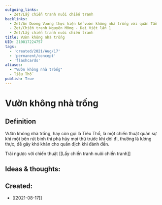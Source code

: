 ```yaml
---
outgoing_links:
  - Zet/Lấy chiến tranh nuôi chiến tranh
backlinks:
  - Zet/An Dương Vương thực hiện kế vườn không nhà trống với quân Tần
  - Zet/Chiến tranh Nguyên Mông - Đại Việt lần 1
  - Zet/Lấy chiến tranh nuôi chiến tranh
title: Vườn không nhà trống
UID: 210817224757
tags:
  - 'created/2021/Aug/17'
  - 'permanent/concept'
  - 'flashcards'
aliases: 
  - "Vườn không nhà trống"
  - Tiêu Thổ
publish: True
---
```

# Vườn không nhà trống

## Definition
Vườn không nhà trống, hay còn gọi là Tiêu Thổ, là một chiến thuật quân sự khi một bên rút binh thì phá hủy mọi thứ trước khi dời đi, thường là lương thực, để gây khó khăn cho quân địch khi đánh đến.

Trái ngược với chiến thuật [[Lấy chiến tranh nuôi chiến tranh]]

## Ideas & thoughts:

## Created:
- [[2021-08-17]]
